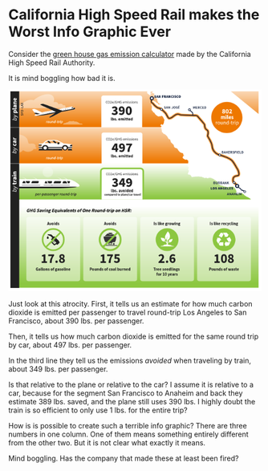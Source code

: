 # California High Speed Rail makes the Worst Info Graphic Ever

Consider the [green house gas emission calculator](https://hsr.ca.gov/programs/green-practices-sustainability/carbon-footprint-calculator/) made by the California High Speed Rail Authority.

It is mind boggling how bad it is.

![cahsr-ghg-2023-01-19T00-31-11.png](cahsr-ghg-2023-01-19.png)

Just look at this atrocity. First, it tells us an estimate for how much carbon dioxide is emitted per passenger to travel round-trip Los Angeles to San Francisco, about 390 lbs. per passenger.

Then, it tells us how much carbon dioxide is emitted for the same round trip by car, about 497 lbs. per passenger.

In the third line they tell us the emissions *avoided* when traveling by train, about 349 lbs. per passenger.

Is that relative to the plane or relative to the car? I assume it is relative to a car, because for the segment San Francisco to Anaheim and back they estimate 389 lbs. saved, and the plane still uses 390 lbs. I highly doubt the train is so efficient to only use 1 lbs. for the entire trip?

How is is possible to create such a terrible info graphic? There are three numbers in one column. One of them means something entirely different from the other two. But it is not clear what exactly it means.

Mind boggling. Has the company that made these at least been fired?